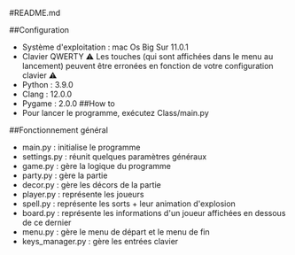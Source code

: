 #README.md

##Configuration
* Système d'exploitation : mac Os Big Sur 11.0.1
* Clavier QWERTY ⚠️ Les touches (qui sont affichées dans le menu au lancement) peuvent être erronées en fonction de votre configuration clavier ⚠️
* Python : 3.9.0
* Clang : 12.0.0
* Pygame : 2.0.0
##How to
* Pour lancer le programme, exécutez Class/main.py

##Fonctionnement général
* main.py : initialise le programme
* settings.py : réunit quelques paramètres généraux
* game.py : gère la logique du programme
* party.py : gère la partie
* decor.py : gère les décors de la partie
* player.py : représente les joueurs
* spell.py : représente les sorts + leur animation d'explosion
* board.py : représente les informations d'un joueur affichées en dessous de ce dernier
* menu.py : gère le menu de départ et le menu de fin
* keys_manager.py : gère les entrées clavier
